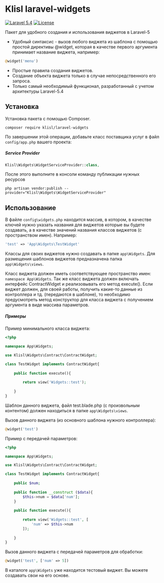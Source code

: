 Klisl  laravel-widgets
=================
[![Laravel 5.4](https://img.shields.io/badge/Laravel-5.4-orange.svg?style=flat-square)](http://laravel.com)
[![License](http://img.shields.io/badge/license-MIT-brightgreen.svg?style=flat-square)](https://tldrlegal.com/license/mit-license)

Пакет для удобного создания и использования виджетов в Laravel-5

  * Удобный синтаксис - вызов любого виджета из шаблона с помощью простой директивы @widget, которая в качестве первого аргумента принимает название виджета, например:
```php
@widget('menu')
```
  * Простые правила создания виджетов.
  * Создание объекта виджета только в случае непосредственного его запроса.
  * Только самый необходимый функционал, разработанный с учетом архитектуры Laravel-5.4


Установка
------------------
Установка пакета с помощью Composer.

```
composer require klisl/laravel-widgets
```

По завершении этой операции, добавьте класс поставщика услуг в файл `config/app.php` вашего проекта:

##### Service Provider
```php
Klisl\Widgets\WidgetServiceProvider::class,
```

После этого выполните в консоли команду публикации нужных ресурсов

```
php artisan vendor:publish --provider="Klisl\Widgets\WidgetServiceProvider"
```

Использование
-------------

В файле `config\widgets.php` находится массив, в котором, в качестве ключей нужно указать названия для виджетов которые вы будете создавать, а в качестве значений названия классов виджетов (с пространством имен). Например:
```php
'test' => 'App\Widgets\TestWidget'
```

Классы для своих виджетов нужно создавать в папке `app\Widgets`. Для размещения шаблонов виджетов предназначена папка `app\Widgets\views`.

Класс виджета должен иметь соответствующее пространство имен: `namespace App\Widgets`. Так же класс виджета должен включать интерфейс ContractWidget и реализовывать его метод execute(). 
Если виджет должен, для своей работы, получить какие-то данные из контроллера и тд. (передаются в шаблоне), то необходимо предусмотреть метод конструктор для класса виджета с получением аргумента в виде массива параметров.


##### Примеры

Пример минимального класса виджета:

```php
<?php

namespace App\Widgets;

use Klisl\Widgets\Contract\ContractWidget;

class TestWidget implements ContractWidget{
	
	public function execute(){
				
		return view('Widgets::test');
		
	}	
}
```

Шаблон данного виджета, файл test.blade.php (с произвольным контентом) должен находиться в папке `app\Widgets\views`.

Вызов данного виджета (из основного шаблона нужного контроллера):
```php
@widget('test')
```


Пример с передачей параметров:
```php
<?php

namespace App\Widgets;

use Klisl\Widgets\Contract\ContractWidget;

class TestWidget implements ContractWidget{
	
	public $num;
		
	public function __construct ($data){
		$this->num = $data['num'];
	}
		
	public function execute(){
				
		return view('Widgets::test', [
			'num' => $this->num
		]);
		
	}	
}
```

Вызов данного виджета с передачей параметров для обработки:
```php
@widget('test', ['num' => 5])
```

В каталоге `app\Widgets` уже находится тестовый виджет. Вы можете создавать свои на его основе.